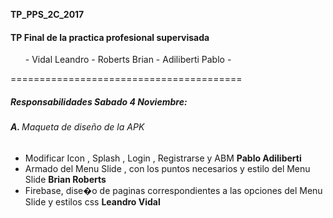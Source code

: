 

**TP_PPS_2C_2017**

<h4>TP Final de la practica profesional supervisada</h4>

<ol>
- Vidal Leandro -
Roberts Brian -
Adiliberti Pablo -
</ol>
========================================

<h5>Responsabilidades Sabado 4 Noviembre:</h5>
<h6 id="inicializacionDelObjeto"> <strong>A. </strong> Maqueta de diseño de la APK</h6>

 - Modificar Icon , Splash , Login , Registrarse y ABM  <strong>Pablo Adiliberti </strong>
 - Armado del Menu Slide , con los puntos necesarios y estilo del Menu Slide <strong>Brian Roberts </strong>
 - Firebase, dise�o de paginas correspondientes a las opciones del Menu Slide y estilos css <strong>Leandro Vidal </strong>
